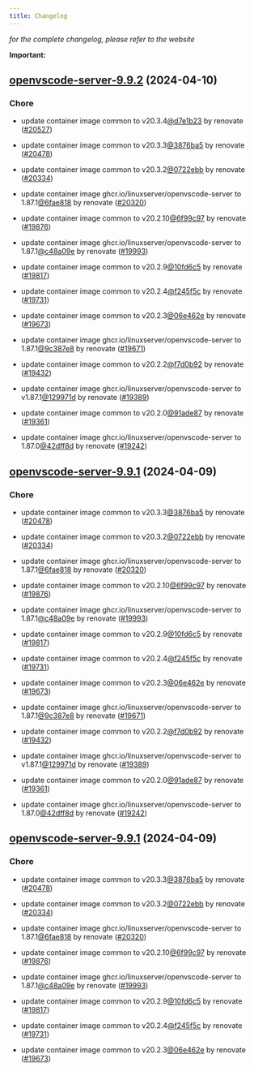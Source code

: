 ```yaml
---
title: Changelog
---
```



*for the complete changelog, please refer to the website*

**Important:**


## [openvscode-server-9.9.2](https://github.com/truecharts/charts/compare/openvscode-server-9.7.0...openvscode-server-9.9.2) (2024-04-10)

### Chore



- update container image common to v20.3.4[@d7e1b23](https://github.com/d7e1b23) by renovate ([#20527](https://github.com/truecharts/charts/issues/20527))

- update container image common to v20.3.3[@3876ba5](https://github.com/3876ba5) by renovate ([#20478](https://github.com/truecharts/charts/issues/20478))

- update container image common to v20.3.2[@0722ebb](https://github.com/0722ebb) by renovate ([#20334](https://github.com/truecharts/charts/issues/20334))

- update container image ghcr.io/linuxserver/openvscode-server to 1.87.1[@6fae818](https://github.com/6fae818) by renovate ([#20320](https://github.com/truecharts/charts/issues/20320))

- update container image common to v20.2.10[@6f99c97](https://github.com/6f99c97) by renovate ([#19876](https://github.com/truecharts/charts/issues/19876))

- update container image ghcr.io/linuxserver/openvscode-server to 1.87.1[@c48a09e](https://github.com/c48a09e) by renovate ([#19993](https://github.com/truecharts/charts/issues/19993))

- update container image common to v20.2.9[@10fd6c5](https://github.com/10fd6c5) by renovate ([#19817](https://github.com/truecharts/charts/issues/19817))

- update container image common to v20.2.4[@f245f5c](https://github.com/f245f5c) by renovate ([#19731](https://github.com/truecharts/charts/issues/19731))

- update container image common to v20.2.3[@06e462e](https://github.com/06e462e) by renovate ([#19673](https://github.com/truecharts/charts/issues/19673))

- update container image ghcr.io/linuxserver/openvscode-server to 1.87.1[@9c387e8](https://github.com/9c387e8) by renovate ([#19671](https://github.com/truecharts/charts/issues/19671))

- update container image common to v20.2.2[@f7d0b92](https://github.com/f7d0b92) by renovate ([#19432](https://github.com/truecharts/charts/issues/19432))

- update container image ghcr.io/linuxserver/openvscode-server to v1.87.1[@129971d](https://github.com/129971d) by renovate ([#19389](https://github.com/truecharts/charts/issues/19389))

- update container image common to v20.2.0[@91ade87](https://github.com/91ade87) by renovate ([#19361](https://github.com/truecharts/charts/issues/19361))

- update container image ghcr.io/linuxserver/openvscode-server to 1.87.0[@42dff8d](https://github.com/42dff8d) by renovate ([#19242](https://github.com/truecharts/charts/issues/19242))


## [openvscode-server-9.9.1](https://github.com/truecharts/charts/compare/openvscode-server-9.7.0...openvscode-server-9.9.1) (2024-04-09)

### Chore



- update container image common to v20.3.3[@3876ba5](https://github.com/3876ba5) by renovate ([#20478](https://github.com/truecharts/charts/issues/20478))

- update container image common to v20.3.2[@0722ebb](https://github.com/0722ebb) by renovate ([#20334](https://github.com/truecharts/charts/issues/20334))

- update container image ghcr.io/linuxserver/openvscode-server to 1.87.1[@6fae818](https://github.com/6fae818) by renovate ([#20320](https://github.com/truecharts/charts/issues/20320))

- update container image common to v20.2.10[@6f99c97](https://github.com/6f99c97) by renovate ([#19876](https://github.com/truecharts/charts/issues/19876))

- update container image ghcr.io/linuxserver/openvscode-server to 1.87.1[@c48a09e](https://github.com/c48a09e) by renovate ([#19993](https://github.com/truecharts/charts/issues/19993))

- update container image common to v20.2.9[@10fd6c5](https://github.com/10fd6c5) by renovate ([#19817](https://github.com/truecharts/charts/issues/19817))

- update container image common to v20.2.4[@f245f5c](https://github.com/f245f5c) by renovate ([#19731](https://github.com/truecharts/charts/issues/19731))

- update container image common to v20.2.3[@06e462e](https://github.com/06e462e) by renovate ([#19673](https://github.com/truecharts/charts/issues/19673))

- update container image ghcr.io/linuxserver/openvscode-server to 1.87.1[@9c387e8](https://github.com/9c387e8) by renovate ([#19671](https://github.com/truecharts/charts/issues/19671))

- update container image common to v20.2.2[@f7d0b92](https://github.com/f7d0b92) by renovate ([#19432](https://github.com/truecharts/charts/issues/19432))

- update container image ghcr.io/linuxserver/openvscode-server to v1.87.1[@129971d](https://github.com/129971d) by renovate ([#19389](https://github.com/truecharts/charts/issues/19389))

- update container image common to v20.2.0[@91ade87](https://github.com/91ade87) by renovate ([#19361](https://github.com/truecharts/charts/issues/19361))

- update container image ghcr.io/linuxserver/openvscode-server to 1.87.0[@42dff8d](https://github.com/42dff8d) by renovate ([#19242](https://github.com/truecharts/charts/issues/19242))


## [openvscode-server-9.9.1](https://github.com/truecharts/charts/compare/openvscode-server-9.7.0...openvscode-server-9.9.1) (2024-04-09)

### Chore



- update container image common to v20.3.3[@3876ba5](https://github.com/3876ba5) by renovate ([#20478](https://github.com/truecharts/charts/issues/20478))

- update container image common to v20.3.2[@0722ebb](https://github.com/0722ebb) by renovate ([#20334](https://github.com/truecharts/charts/issues/20334))

- update container image ghcr.io/linuxserver/openvscode-server to 1.87.1[@6fae818](https://github.com/6fae818) by renovate ([#20320](https://github.com/truecharts/charts/issues/20320))

- update container image common to v20.2.10[@6f99c97](https://github.com/6f99c97) by renovate ([#19876](https://github.com/truecharts/charts/issues/19876))

- update container image ghcr.io/linuxserver/openvscode-server to 1.87.1[@c48a09e](https://github.com/c48a09e) by renovate ([#19993](https://github.com/truecharts/charts/issues/19993))

- update container image common to v20.2.9[@10fd6c5](https://github.com/10fd6c5) by renovate ([#19817](https://github.com/truecharts/charts/issues/19817))

- update container image common to v20.2.4[@f245f5c](https://github.com/f245f5c) by renovate ([#19731](https://github.com/truecharts/charts/issues/19731))

- update container image common to v20.2.3[@06e462e](https://github.com/06e462e) by renovate ([#19673](https://github.com/truecharts/charts/issues/19673))
